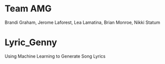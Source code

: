 # Team AMG
Brandi Graham, Jerome Laforest, Lea Lamatina, Brian Monroe, Nikki Statum

# Lyric_Genny
Using Machine Learning to Generate Song Lyrics
